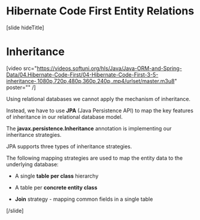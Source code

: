 # Hibernate Code First Entity Relations

[slide hideTitle]

# Inheritance

[video src="https://videos.softuni.org/hls/Java/Java-ORM-and-Spring-Data/04.Hibernate-Code-First/04-Hibernate-Code-First-3-5-inheritance-,1080p,720p,480p,360p,240p,.mp4/urlset/master.m3u8" poster="" /]

Using relational databases we cannot apply the mechanism of inheritance. 

Instead, we have to use **JPA** (Java Persistence API) to map the key features of inheritance in our relational database model.

The **javax.persistence.Inheritance** annotation is implementing our inheritance strategies.

JPA supports three types of inheritance strategies.

The following mapping strategies are used to map the entity data to the underlying database:

- A single **table per class** hierarchy

- A table per **concrete entity class**

- **Join** strategy - mapping common fields in a single table

[/slide]

